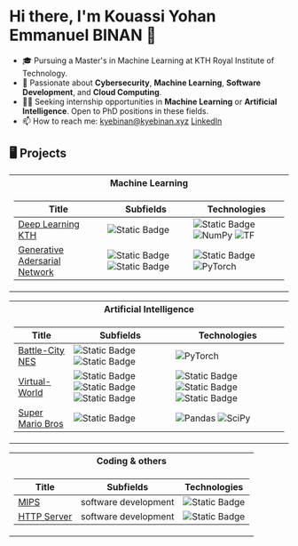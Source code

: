  <!--<p align="center">
  <!-- <a href="https://pypi.org/user/drkostas/">
    <img src="https://komarev.com/ghpvc/?username=drkostas&label=Visitors&color=0e75b6&style=flat" alt="googoldkhan" />
</a> -->

<!-- <a href="https://pypi.org/user/drkostas/">
    <img src="https://komarev.com/ghpvc/?username=drkostas&label=Visitors&color=0e75b6&style=flat" alt="googoldkhan" />
</a> -->

<!-- <a href="https://pypi.org/user/drkostas/">
    <img src="https://komarev.com/ghpvc/?username=drkostas&label=Visitors&color=0e75b6&style=flat" alt="googoldkhan" />
</a> 
</p>-->

# Hi there, I'm Kouassi Yohan Emmanuel BINAN 👋

- 🎓 Pursuing a Master's in Machine Learning at KTH Royal Institute of Technology.
- 🌱 Passionate about **Cybersecurity**, **Machine Learning**, **Software Development**, and **Cloud Computing**.
- 🕵️‍♂️ Seeking internship opportunities in **Machine Learning** or **Artificial Intelligence**. Open to PhD positions in these fields.
- 📫 How to reach me:  [kyebinan@kyebinan.xyz](mailto:kyebinan@kyebinan.xyz) 
                       [LinkedIn](https://www.linkedin.com/in/yohan-emmanuel-binan-b23084276/)

## 🖥️ Projects
<!---
### Machine Learning
- **Deep Learning KTH**: Technologies used - NumPy, TensorFlow.
- **Generative Adversarial Networks**: Focus on image generation with PyTorch.

### Artificial Intelligence
- **Battle-City NES**: Reinforcement learning project using PyTorch.
- **Virtual-World**: Simulation of dynamic environments.
- **Super Mario Bros**: Game AI using SciPy and Pandas.

### Coding & Others
- **MIPS**: Exploring software development practices.
- **HTTP Server**: Design and implementation of a basic HTTP server.
--->

<table>
<tr>
  <th> Machine Learning</th>
</tr>
<tr>
  <td>

| Title | Subfields | Technologies |
|--|--|--|
| [Deep Learning KTH](https://github.com/kyebinan/Deep_Learning_KTH) | ![Static Badge](https://img.shields.io/badge/ML-Deep%20Learning-purple)| ![Static Badge](https://img.shields.io/badge/python-black?style=plastic&logo=python) ![NumPy](https://img.shields.io/badge/NumPy-black?style=flat-square&logo=numpy) ![TF](https://img.shields.io/badge/TF-black?style=flat-square&logo=tensorflow) |
| [Generative Adersarial Network](https://github.com/kyebinan/GANs) | ![Static Badge](https://img.shields.io/badge/ML-Deep%20Learning-purple)  ![Static Badge](https://img.shields.io/badge/ML-Generative_AI-red)| ![Static Badge](https://img.shields.io/badge/python-black?style=plastic&logo=python) ![PyTorch](https://img.shields.io/badge/PyTorch-black?style=flat-square&logo=pytorch) |

  </td>
  
</tr> 
</table>

<!---=====================================================================================================================================================================================================================================--->

<table>
<tr>
  <th> Artificial Intelligence </th>
</tr>
<tr>
  <td>

| Title | Subfields | Technologies |
|--|--|--|
| [Battle-City NES](https://github.com/kyebinan/Battle-City-AI) | ![Static Badge](https://img.shields.io/badge/AI-RL-green) ![Static Badge](https://img.shields.io/badge/AI-Multi_Agents-yellow)| ![PyTorch](https://img.shields.io/badge/PyTorch-black?style=flat-square&logo=pytorch) |
| [Virtual-World](https://github.com/kyebinan/Virtual_World) | ![Static Badge](https://img.shields.io/badge/AI-RL-green) ![Static Badge](https://img.shields.io/badge/AI-Search-pink) ![Static Badge](https://img.shields.io/badge/AI-Multi_Agents-yellow)|![Static Badge](https://img.shields.io/badge/javascript-black?logo=javascript) ![Static Badge](https://img.shields.io/badge/html5-black?logo=html5) ![Static Badge](https://img.shields.io/badge/css-black?logo=css3)|
| [Super Mario Bros](https://github.com/kyebinan/Super-Mario-RL) | ![Static Badge](https://img.shields.io/badge/AI-RL-green) | ![Pandas](https://img.shields.io/badge/Pandas-black?style=flat-square&logo=pandas) ![SciPy](https://img.shields.io/badge/SciPy-black?style=flat-square&logo=scipy)|

  </td>
</tr> 
</table>

<!---=====================================================================================================================================================================================================================================--->

<table>
<tr>
  <th> Coding & others</th>
</tr>
<tr>
  <td>

| Title | Subfields | Technologies |
|--|--|--|
| [MIPS](https://github.com/kyebinan/MIPS) | software development | ![Static Badge](https://img.shields.io/badge/Langage_C-black?logo=c)|
| [HTTP Server](https://github.com/kyebinan/HTTP_Server) | software development | ![Static Badge](https://img.shields.io/badge/Langage_C-black?logo=c)|


  </td>
  
</tr> 
</table>

<!---
kyebinan/kyebinan is a ✨ special ✨ repository because its `README.md` (this file) appears on your GitHub profile.
You can click the Preview link to take a look at your changes.

| [Learn python 3](https://github.com/kyebinan/Learn_python3) | | [![YamlPyPi](https://img.shields.io/badge/PyPi-black?style=flat-square&logo=pypi)](https://pypi.org/project/yaml-config-wrapper/)|
| [self-driving & FPV car](https://github.com/kyebinan/MIPS) | | [![YamlPyPi](https://img.shields.io/badge/PyPi-black?style=flat-square&logo=pypi)](https://pypi.org/project/yaml-config-wrapper/)|
--->
